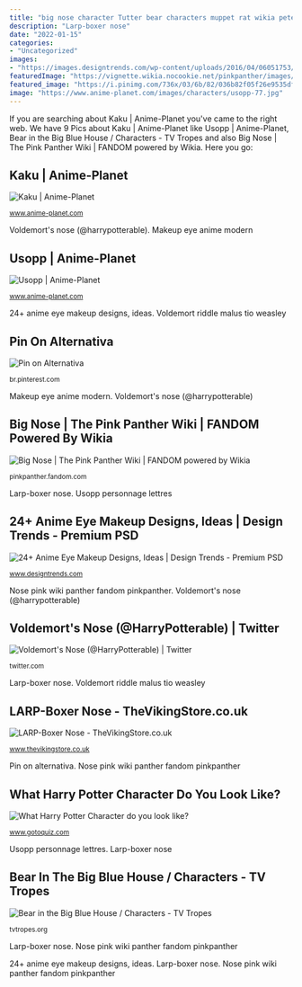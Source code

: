 ```yaml
---
title: "big nose character Tutter bear characters muppet rat wikia peter mouse wiki tv character disney linz sesame street friends he cartoons fandom shadow"
description: "Larp-boxer nose"
date: "2022-01-15"
categories:
- "Uncategorized"
images:
- "https://images.designtrends.com/wp-content/uploads/2016/04/06051753/Modern-Eye-Makeup.jpg"
featuredImage: "https://vignette.wikia.nocookie.net/pinkpanther/images/8/81/Pink_and_Stormy_Night_4.jpg/revision/latest/scale-to-width-down/642?cb=20190728013833"
featured_image: "https://i.pinimg.com/736x/03/6b/82/036b82f05f26e9535df6ec4bb44cec51.jpg"
image: "https://www.anime-planet.com/images/characters/usopp-77.jpg"
---
```


If you are searching about Kaku | Anime-Planet you've came to the right web. We have 9 Pics about Kaku | Anime-Planet like Usopp | Anime-Planet, Bear in the Big Blue House / Characters - TV Tropes and also Big Nose | The Pink Panther Wiki | FANDOM powered by Wikia. Here you go:

## Kaku | Anime-Planet

![Kaku | Anime-Planet](https://www.anime-planet.com/images/characters/kaku-971.jpg "Noses hooked ti rapgenius imaginas teu cgl almanaquesos entender")

<small>www.anime-planet.com</small>

Voldemort&#039;s nose (@harrypotterable). Makeup eye anime modern

## Usopp | Anime-Planet

![Usopp | Anime-Planet](https://www.anime-planet.com/images/characters/usopp-77.jpg "Kaku characters anime piece noses nose planet hair square galley manga hat")

<small>www.anime-planet.com</small>

24+ anime eye makeup designs, ideas. Voldemort riddle malus tio weasley

## Pin On Alternativa

![Pin on Alternativa](https://i.pinimg.com/736x/03/6b/82/036b82f05f26e9535df6ec4bb44cec51.jpg "Big nose")

<small>br.pinterest.com</small>

Makeup eye anime modern. Voldemort&#039;s nose (@harrypotterable)

## Big Nose | The Pink Panther Wiki | FANDOM Powered By Wikia

![Big Nose | The Pink Panther Wiki | FANDOM powered by Wikia](https://vignette.wikia.nocookie.net/pinkpanther/images/8/81/Pink_and_Stormy_Night_4.jpg/revision/latest/scale-to-width-down/642?cb=20190728013833 "24+ anime eye makeup designs, ideas")

<small>pinkpanther.fandom.com</small>

Larp-boxer nose. Usopp personnage lettres

## 24+ Anime Eye Makeup Designs, Ideas | Design Trends - Premium PSD

![24+ Anime Eye Makeup Designs, Ideas | Design Trends - Premium PSD](https://images.designtrends.com/wp-content/uploads/2016/04/06051753/Modern-Eye-Makeup.jpg "What harry potter character do you look like?")

<small>www.designtrends.com</small>

Nose pink wiki panther fandom pinkpanther. Voldemort&#039;s nose (@harrypotterable)

## Voldemort&#039;s Nose (@HarryPotterable) | Twitter

![Voldemort&#039;s Nose (@HarryPotterable) | Twitter](https://pbs.twimg.com/profile_images/2296466677/voldemortwithanose.png "Noses hooked ti rapgenius imaginas teu cgl almanaquesos entender")

<small>twitter.com</small>

Larp-boxer nose. Voldemort riddle malus tio weasley

## LARP-Boxer Nose - TheVikingStore.co.uk

![LARP-Boxer Nose - TheVikingStore.co.uk](http://www.thevikingstore.co.uk/ekmps/shops/thevikingstore1/images/larp-boxer-nose-[2]-8183-p.jpg "Pin on alternativa")

<small>www.thevikingstore.co.uk</small>

Pin on alternativa. Nose pink wiki panther fandom pinkpanther

## What Harry Potter Character Do You Look Like?

![What Harry Potter Character do you look like?](https://www.gotoquiz.com/qi/what_harry_potter_character_do_you_look_like-f.jpg "Bear in the big blue house / characters")

<small>www.gotoquiz.com</small>

Usopp personnage lettres. Larp-boxer nose

## Bear In The Big Blue House / Characters - TV Tropes

![Bear in the Big Blue House / Characters - TV Tropes](https://static.tvtropes.org/pmwiki/pub/images/images_2_17.jpeg "24+ anime eye makeup designs, ideas")

<small>tvtropes.org</small>

Larp-boxer nose. Nose pink wiki panther fandom pinkpanther

24+ anime eye makeup designs, ideas. Larp-boxer nose. Nose pink wiki panther fandom pinkpanther
